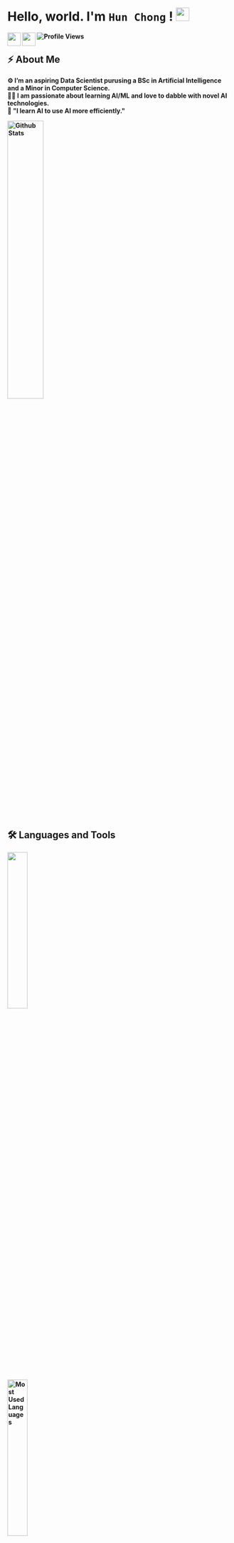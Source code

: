 # <b>Hello, world. I'm <code>**Hun Chong**</code> ! <img src="https://media.giphy.com/media/hvRJCLFzcasrR4ia7z/giphy.gif" width="30">

<a href="mailto:hunchong_tan@mymail.sutd.edu.sg">
  <img align="left" width="30px" src="https://cdn.simpleicons.org/gmail/hotpink" />
</a>

<a href="https://medium.com/@hunchongtan">
  <img align="left" width="30px" src="https://cdn.simpleicons.org/medium/hotpink" />
</a>

<img src="https://komarev.com/ghpvc/?username=hunchongtan&color=blueviolet&style=for-the-badge" alt="Profile Views">

## ⚡ About Me

⚙️ I’m an aspiring Data Scientist purusing a BSc in Artificial Intelligence and a Minor in Computer Science. </br>
👨‍💻 I am passionate about learning AI/ML and love to dabble with novel AI technologies. </br>
💬 "I learn AI to use AI more efficiently." </br>

<img src="https://github-readme-stats.vercel.app/api?username=hunchongtan&theme=tokyonight&show_icons=true&hide=stars,issues&rank_icon=github" alt="Github Stats" width="40%">
<!-- </br>
<a href="https://github.com/ryo-ma/github-profile-trophy">
    <img src="https://github-profile-trophy.vercel.app/?username=hunchongtan&theme=tokyonight&title=-Issues,-Reviews&row=2&column=3" alt="Trophies" width="40%">
</a> -->

## 🛠️ Languages and Tools
<a href="https://skillicons.dev">
    <img src="https://skillicons.dev/icons?i=py,html,css,javascript,react,azure,gcp,opencv,sklearn,pytorch&perline=5" width="30%">
</a>
<p></p>
<img src="https://github-readme-stats.vercel.app/api/top-langs/?username=hunchongtan&theme=tokyonight&layout=compact&exclude_repo=Hoverfly_SUTD" alt="Most Used Languages" width="30%">
</br>


## ⚙️ Projects

### 🏦 Industry Collaborations
#### 1. DBSBiz  
Ultimate Everyday Hawker E-payment App designed to help with hawkers' end-to-end operations.  
💡 [Link](https://github.com/Service-Design-Studio/1d-final-project-summer-2024-sds-2024-team-13) | 🤖 GCP + Google Gemini + ReactJS + RubyOnRails + BDD/TDD | 🤝 With DBS & Google

#### 2. Hoverfly (Part 1)  
Part 1: Smart Baggage Scale using 3D camera and load sensors.   
💡 [Link](https://github.com/hunchongtan/Hoverfly_SUTD) | 🤖 Arduino + Intel® RealSense™ | 🤝 With Scoot

---

### 👁️ Computer Vision
#### 1. SpeakEase  
AI assistant for public speaking that detects poor body posture using computer vision.  
💡 [Link](https://github.com/jingkai27/jingkai27/blob/main/more-readme/SPEAKEASE-README.md) | 🤖 Computer Vision | 🏆 NAISC 2022 Winner + MIT 15K Challenge 2023 1st Runner-Up

#### 2. Stretch925  
Gamified app that uses pose estimation to encourage healthy stretching habits at work.     
💡 [Link](https://github.com/zayne-siew/Stretch925) | 🤖 Computer Vision | 🧪 Undertaking of LifeHack 2023

---

### 📊 Data Science
#### 1. Pneumonia Detection  
Chest X-ray image classification using DenseNet121 CNN model.  
💡 [Link](https://github.com/hunchongtan/PneumoniaDetection) | 🤖 PyTorch + CNN

#### 2. Agri-Tech EDA & ML Pipeline  
Full pipeline including exploratory data analysis and supervised learning for real agri-tech client data.  
💡 [Link](https://github.com/hunchongtan/agri-tech-EDA-and-ML-pipeline) | 🤖 EDA + Regression Models + Classification Models

---

### ⚛️ LLM
#### 1. Portential 
LLM-based HR tool that matches staff to learning paths based on skill gaps.  
💡 [Link](https://github.com/rappleit/Portential) | 🤖 LLM + NLP | 🏆 PSA Code Sprint 2023 Top 15 Finalist

#### 2. Hoverfly (Part 2)  
Part 2: AI Workflow that web scrapes and analyses airline data to identify design opportunities.
💡 [Link](https://github.com/hunchongtan/Hoverfly_SUTD) | 🤖 LLM (RAG) + Web Scraping + Sentiment Analysis

#### 3. Bloom  
LLM-powered journaling tool for emotional support and reflection, built with Human Computer Interaction principles.  
💡 [Link](https://github.com/hunchongtan/bloom-app) | 🤖 LLM + Human Computer Interaction | 🎓 60.005 HCI & AI

---

### 🩺 Health-Tech
#### 1. DermaCare  
AI dermatology assistant to support General Practitioners in diagnosis.  
💡 [Link](https://github.com/rappleit/dermacare) | 🤖 LLM + Vector Search | 🧪 Undertaking of NUS HealthHack 2025

#### 2. MediLingo  
AI translator that simplifies complex medical terms for non-English speakers.  
💡 [Link](https://github.com/rappleit/MediLingo) | 🤖 LLM + 3D Visualisation | 🧪 Undertaking of NUS HealthHack 2024

#### 3. Ah Boy  
Chatbot assistant for elderly Singaporeans, with dialect speech-to-text support.  
💡 [Link](https://github.com/chaaaaun/wth-23) | 🤖 Speech-to-text (Hokkien) | 🧪 Undertaking of What The Hack 2023

---

### 🔧 Hardware
#### 1. Simple Arduino Switchbot  
DIY IoT bot that automates physical button presses using ESP32 and Firebase.  
💡 [Link](https://github.com/hunchongtan/Simple_Arduino_SwitchBot) | 🤖 Arduino + Firebase + Switches | 🎓 60.003 Product Design Studio

#### 2. Aqua Guardians  
Environmental IoT solution to detect unlawful water pollution in rural areas.  
💡 [Link](https://github.com/xpxchxcx/AquaGuardian) | 🤖 Arduino + Firebase + Environmental Sensors | 🧪 Undertaking of Google Solution Challenge 2023

---

### 🌈 Others
#### 1. Hive  
SwiftUI community app that connects users with shared interests.  
💡 [Link](https://github.com/hunchongtan/hive) | 🤖 SwiftUI | 🎓 SUTD-SP SwiftUI Nano Academy

#### 2. My To Do List  
Simple To-Do List app designed to support memory for dementia patients.  
💡 [Link](https://github.com/hunchongtan/MyToDoList) | 🤖 Python (Intro) | 🎓 10.014 Computational Thinking for Design
